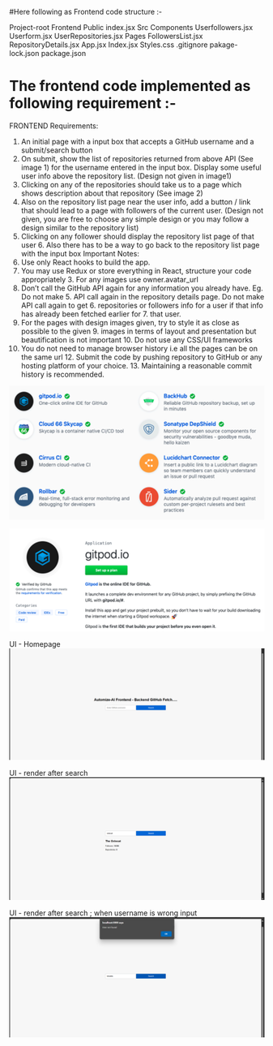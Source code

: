 #Here following as Frontend code structure :-

Project-root
      Frontend 
        Public
          index.jsx
        Src
            Components 
                Userfollowers.jsx
                Userform.jsx
                UserRepositories.jsx
            Pages
                FollowersList.jsx
                RepositoryDetails.jsx
            App.jsx
            Index.jsx
            Styles.css
        .gitignore
        pakage-lock.json
        package.json


# The frontend code implemented as following requirement :-

FRONTEND 
Requirements: 
1. An initial page with a input box that accepts a GitHub username and a submit/search button 
2. On submit, show the list of repositories returned from above API (See image 1) for the username entered in the input box. Display some useful user info above the repository list. (Design not given in image1)
3. Clicking on any of the repositories should take us to a page which shows description about that repository (See image 2) 
4. Also on the repository list page near the user info, add a button / link that should lead to a page with followers of the current user. (Design not given, you are free to choose any simple design or you may follow a design similar to the repository list) 
5. Clicking on any follower should display the repository list page of that user 6. Also there has to be a way to go back to the repository list page with the input box 
Important Notes: 
1. Use only React hooks to build the app. 
2. You may use Redux or store everything in React, structure your code appropriately 3. For any images use owner.avatar_url 
4. Don’t call the GitHub API again for any information you already have. Eg. Do not make 5. API call again in the repository details page. Do not make API call again to get 6. repositories or followers info for a user if that info has already been fetched earlier for 7. that user. 
8. For the pages with design images given, try to style it as close as possible to the given 9. images in terms of layout and presentation but beautification is not important 10. Do not use any CSS/UI frameworks 
11. You do not need to manage browser history i.e all the pages can be on the same url 12. Submit the code by pushing repository to GitHub or any hosting platform of your choice. 13. Maintaining a reasonable commit history is recommended. 

![Ref Image 1](image.png)

![Ref Image 2](image-1.png)

UI - Homepage 
![UI](image-3.png)


UI - render after search
![UI - render after search](image-2.png)

UI - render after search ; when username is wrong input 
![UI - render after search ; when username is wrong input](image-4.png)


